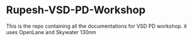 # Rupesh-VSD-PD-Workshop
This is the repo containing all the documentations for VSD PD workshop. it uses OpenLane and Skywater 130nm
